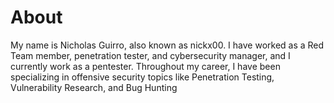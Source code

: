 # About

My name is Nicholas Guirro, also known as nickx00. I have worked as a Red Team member, penetration tester, and cybersecurity manager, and I currently work as a pentester. Throughout my career, I have been specializing in offensive security topics like Penetration Testing, Vulnerability Research, and Bug Hunting

